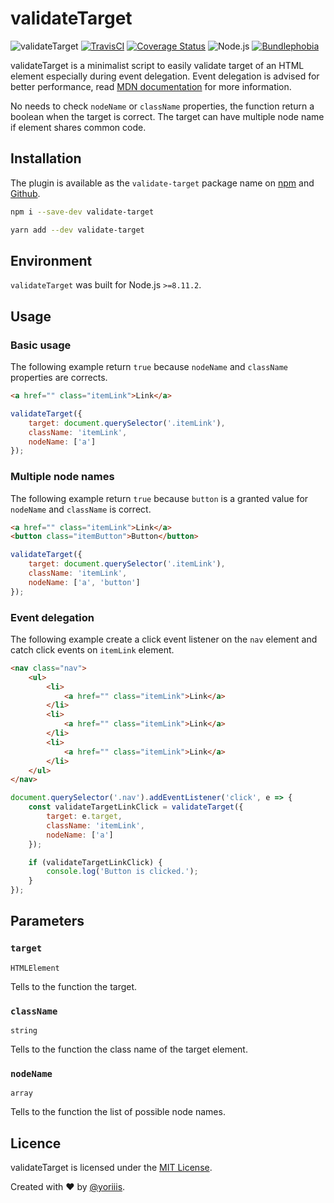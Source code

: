 # validateTarget

![validateTarget](https://img.shields.io/badge/validate--target-v1.0.1-546e7a.svg?style=for-the-badge) [![TravisCI](https://img.shields.io/travis/com/yoriiis/validate-target/master?style=for-the-badge)](https://travis-ci.com/yoriiis/validate-target) [![Coverage Status](https://img.shields.io/coveralls/github/yoriiis/validate-target?style=for-the-badge)](https://coveralls.io/github/yoriiis/validate-target?branch=master) ![Node.js](https://img.shields.io/node/v/validate-target?style=for-the-badge) [![Bundlephobia](https://img.shields.io/bundlephobia/minzip/validate-target?style=for-the-badge)](https://bundlephobia.com/result?p=validate-target@latest)

validateTarget is a minimalist script to easily validate target of an HTML element especially during event delegation. Event delegation is advised for better performance, read [MDN documentation](https://developer.mozilla.org/en-US/docs/Learn/JavaScript/Building_blocks/Events#Event_delegation) for more information.

No needs to check `nodeName` or `className` properties, the function return a boolean when the target is correct. The target can have multiple node name if element shares common code.

## Installation

The plugin is available as the `validate-target` package name on [npm](https://www.npmjs.com/package/validate-target) and [Github](https://github.com/yoriiis/validate-target).

```bash
npm i --save-dev validate-target
```

```bash
yarn add --dev validate-target
```

## Environment

`validateTarget` was built for Node.js `>=8.11.2`.

## Usage

### Basic usage

The following example return `true` because `nodeName` and `className` properties are corrects.

```html
<a href="" class="itemLink">Link</a>
```

```javascript
validateTarget({
    target: document.querySelector('.itemLink'),
    className: 'itemLink',
    nodeName: ['a']
});
```

### Multiple node names

The following example return `true` because `button` is a granted value for `nodeName` and `className` is correct.

```html
<a href="" class="itemLink">Link</a>
<button class="itemButton">Button</button>
```

```javascript
validateTarget({
    target: document.querySelector('.itemLink'),
    className: 'itemLink',
    nodeName: ['a', 'button']
});
```

### Event delegation

The following example create a click event listener on the `nav` element and catch click events on `itemLink` element.

```html
<nav class="nav">
    <ul>
        <li>
            <a href="" class="itemLink">Link</a>
        </li>
        <li>
            <a href="" class="itemLink">Link</a>
        </li>
        <li>
            <a href="" class="itemLink">Link</a>
        </li>
    </ul>
</nav>
```

```javascript
document.querySelector('.nav').addEventListener('click', e => {
    const validateTargetLinkClick = validateTarget({
        target: e.target,
        className: 'itemLink',
        nodeName: ['a']
    });

    if (validateTargetLinkClick) {
        console.log('Button is clicked.');
    }
});
```

## Parameters

### `target`

`HTMLElement`

Tells to the function the target.

### `className`

`string`

Tells to the function the class name of the target element.

### `nodeName`

`array`

Tells to the function the list of possible node names.

## Licence

validateTarget is licensed under the [MIT License](http://opensource.org/licenses/MIT).

Created with ♥ by [@yoriiis](http://github.com/yoriiis).
